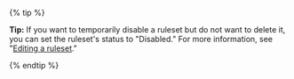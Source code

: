 {% tip %}

**Tip:** If you want to temporarily disable a ruleset but do not want to delete it, you can set the ruleset's status to "Disabled." For more information, see "[Editing a ruleset](#editing-a-ruleset)."

{% endtip %}
